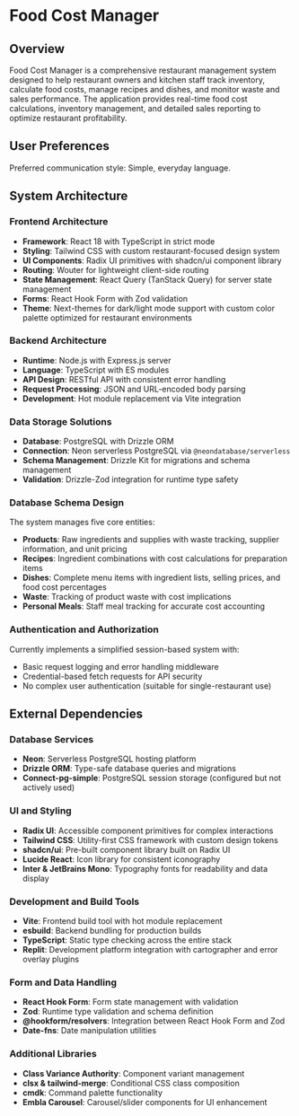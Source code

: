 # Food Cost Manager

## Overview

Food Cost Manager is a comprehensive restaurant management system designed to help restaurant owners and kitchen staff track inventory, calculate food costs, manage recipes and dishes, and monitor waste and sales performance. The application provides real-time food cost calculations, inventory management, and detailed sales reporting to optimize restaurant profitability.

## User Preferences

Preferred communication style: Simple, everyday language.

## System Architecture

### Frontend Architecture
- **Framework**: React 18 with TypeScript in strict mode
- **Styling**: Tailwind CSS with custom restaurant-focused design system
- **UI Components**: Radix UI primitives with shadcn/ui component library
- **Routing**: Wouter for lightweight client-side routing
- **State Management**: React Query (TanStack Query) for server state management
- **Forms**: React Hook Form with Zod validation
- **Theme**: Next-themes for dark/light mode support with custom color palette optimized for restaurant environments

### Backend Architecture
- **Runtime**: Node.js with Express.js server
- **Language**: TypeScript with ES modules
- **API Design**: RESTful API with consistent error handling
- **Request Processing**: JSON and URL-encoded body parsing
- **Development**: Hot module replacement via Vite integration

### Data Storage Solutions
- **Database**: PostgreSQL with Drizzle ORM
- **Connection**: Neon serverless PostgreSQL via `@neondatabase/serverless`
- **Schema Management**: Drizzle Kit for migrations and schema management
- **Validation**: Drizzle-Zod integration for runtime type safety

### Database Schema Design
The system manages five core entities:
- **Products**: Raw ingredients and supplies with waste tracking, supplier information, and unit pricing
- **Recipes**: Ingredient combinations with cost calculations for preparation items
- **Dishes**: Complete menu items with ingredient lists, selling prices, and food cost percentages
- **Waste**: Tracking of product waste with cost implications
- **Personal Meals**: Staff meal tracking for accurate cost accounting

### Authentication and Authorization
Currently implements a simplified session-based system with:
- Basic request logging and error handling middleware
- Credential-based fetch requests for API security
- No complex user authentication (suitable for single-restaurant use)

## External Dependencies

### Database Services
- **Neon**: Serverless PostgreSQL hosting platform
- **Drizzle ORM**: Type-safe database queries and migrations
- **Connect-pg-simple**: PostgreSQL session storage (configured but not actively used)

### UI and Styling
- **Radix UI**: Accessible component primitives for complex interactions
- **Tailwind CSS**: Utility-first CSS framework with custom design tokens
- **shadcn/ui**: Pre-built component library built on Radix UI
- **Lucide React**: Icon library for consistent iconography
- **Inter & JetBrains Mono**: Typography fonts for readability and data display

### Development and Build Tools
- **Vite**: Frontend build tool with hot module replacement
- **esbuild**: Backend bundling for production builds
- **TypeScript**: Static type checking across the entire stack
- **Replit**: Development platform integration with cartographer and error overlay plugins

### Form and Data Handling
- **React Hook Form**: Form state management with validation
- **Zod**: Runtime type validation and schema definition
- **@hookform/resolvers**: Integration between React Hook Form and Zod
- **Date-fns**: Date manipulation utilities

### Additional Libraries
- **Class Variance Authority**: Component variant management
- **clsx & tailwind-merge**: Conditional CSS class composition
- **cmdk**: Command palette functionality
- **Embla Carousel**: Carousel/slider components for UI enhancement